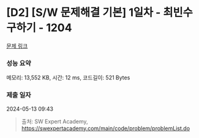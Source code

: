 # [D2] [S/W 문제해결 기본] 1일차 - 최빈수 구하기 - 1204 

[문제 링크](https://swexpertacademy.com/main/code/problem/problemDetail.do?contestProbId=AV13zo1KAAACFAYh) 

### 성능 요약

메모리: 13,552 KB, 시간: 12 ms, 코드길이: 521 Bytes

### 제출 일자

2024-05-13 09:43



> 출처: SW Expert Academy, https://swexpertacademy.com/main/code/problem/problemList.do